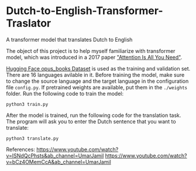 # Dutch-to-English-Transformer-Traslator
A transformer model that translates Dutch to English

The object of this project is to help myself familiarize with transformer model, which was introduced in a 2017 paper ["Attention Is All You Need"](https://arxiv.org/pdf/1706.03762.pdf).

[Hugging Face opus_books Dataset](https://arxiv.org/pdf/1706.03762.pdf) is used as the training and validation set. There are 16 languages avilable in it. Before training the model, make sure to change the source language and the target language in the configuration file ```config.py```. If pretrained weights are available, put them in the ```./weights``` folder. Run the following code to train the model:

```
python3 train.py
```

After the model is trained, run the following code for the translation task. The program will ask you to enter the Dutch sentence that you want to translate:

```
python3 translate.py
```

References:
https://www.youtube.com/watch?v=ISNdQcPhsts&ab_channel=UmarJamil
https://www.youtube.com/watch?v=bCz4OMemCcA&ab_channel=UmarJamil